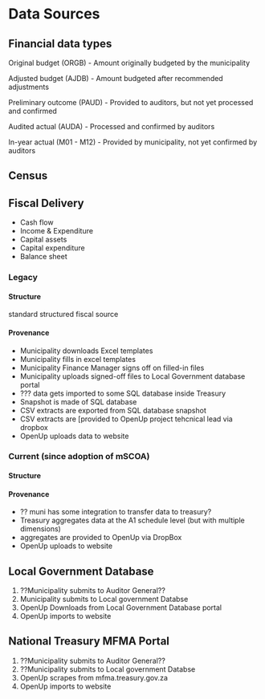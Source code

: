 # Data Sources

## Financial data types

Original budget \(ORGB\) - Amount originally budgeted by the municipality

Adjusted budget \(AJDB\) - Amount budgeted after recommended adjustments

Preliminary outcome \(PAUD\) - Provided to auditors, but not yet processed and confirmed

Audited actual \(AUDA\) - Processed and confirmed by auditors

In-year actual \(M01 - M12\) - Provided by municipality, not yet confirmed by auditors

## Census

## Fiscal Delivery

* Cash flow
* Income & Expenditure
* Capital assets
* Capital expenditure
* Balance sheet

### Legacy

#### Structure

standard structured fiscal source

#### Provenance

* Municipality downloads Excel templates
* Municipality fills in excel templates
* Municipality Finance Manager signs off on filled-in files
* Municipality uploads signed-off files to Local Government database portal
* ??? data gets imported to some SQL database inside Treasury
* Snapshot is made of SQL database
* CSV extracts are exported from SQL database snapshot
* CSV extracts are \[provided to OpenUp project tehcnical lead via dropbox
* OpenUp uploads data to website

### Current \(since adoption of mSCOA\)

#### Structure

#### Provenance

* ?? muni has some integration to transfer data to treasury?
* Treasury aggregates data at the A1 schedule level \(but with multiple dimensions\)
* aggregates are provided to OpenUp via DropBox
* OpenUp uploads to website

## Local Government Database

1. ??Municipality submits to Auditor General??
2. Municipality submits to Local government Databse
3. OpenUp Downloads from Local Government Database portal
4. OpenUp imports to website

## National Treasury MFMA Portal

1. ??Municipality submits to Auditor General??
2. ??Municipality submits to Local government Databse
3. OpenUp scrapes from mfma.treasury.gov.za
4. OpenUp imports to website

